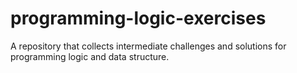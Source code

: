 # programming-logic-exercises
A repository that collects intermediate challenges and solutions for programming logic and data structure.
